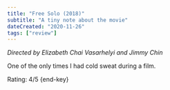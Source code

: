 ```yaml
---
title: "Free Solo (2018)"
subtitle: "A tiny note about the movie"
dateCreated: "2020-11-26"
tags: ["review"]
---
```


_Directed by Elizabeth Chai Vasarhelyi and Jimmy Chin_

One of the only times I had cold sweat during a film.

Rating: 4/5 {end-key}

